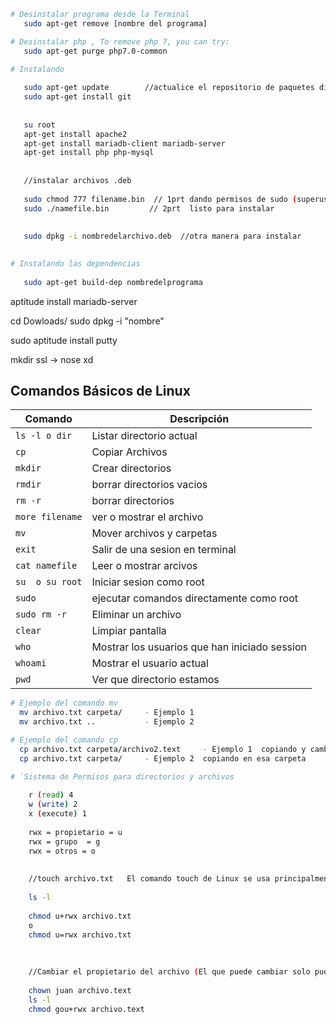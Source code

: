 ```sh
# Desinstalar programa desde la Terminal
   sudo apt-get remove [nombre del programa] 
```

```sh
# Desinstalar php , To remove php 7, you can try:
   sudo apt-get purge php7.0-common
```
```sh
# Instalando
    
   sudo apt-get update        //actualice el repositorio de paquetes disponibles para instalar.
   sudo apt-get install git
    
    
   su root
   apt-get install apache2
   apt-get install mariadb-client mariadb-server
   apt-get install php php-mysql
   
   
   //instalar archivos .deb
   
   sudo chmod 777 filename.bin  // 1prt dando permisos de sudo (superusuario para instalar 
   sudo ./namefile.bin         // 2prt  listo para instalar    
   
   
   sudo dpkg -i nombredelarchivo.deb  //otra manera para instalar
   
```

```sh
# Instalando las dependencias
    
   sudo apt-get build-dep nombredelprograma
```

aptitude install mariadb-server

cd Dowloads/
sudo dpkg -i "nombre"

sudo aptitude install putty


mkdir ssl -> nose xd




## Comandos Básicos de Linux


| Comando | Descripción |
| - | - |
`ls -l o dir `  | Listar directorio actual
`cp`            | Copiar Archivos
`mkdir`         | Crear directorios
`rmdir`         | borrar directorios vacios
`rm -r`         | borrar directorios 
`more filename`  | ver o mostrar el archivo
`mv `           | Mover archivos y carpetas
`exit `         | Salir de una sesion en terminal
`cat namefile`  | Leer o mostrar arcivos
`su  o su root` | Iniciar sesion como root
`sudo`          | ejecutar comandos directamente como root
`sudo rm -r`    | Eliminar un archivo
`clear`         | Limpiar pantalla
`who`           | Mostrar los usuarios que han iniciado session
`whoami`        | Mostrar el usuario actual
`pwd`           | Ver que directorio estamos


```sh
# Ejemplo del comando mv
  mv archivo.txt carpeta/     - Ejemplo 1
  mv archivo.txt ..           - Ejemplo 2
```


```sh
# Ejemplo del comando cp
  cp archivo.txt carpeta/archivo2.text     - Ejemplo 1  copiando y cambiando de nombre  en esa carpeta
  cp archivo.txt carpeta/     - Ejemplo 2  copiando en esa carpeta
```


```sh
# `Sistema de Permisos para directorios y archivos
    
    r (read) 4
    w (write) 2
    x (execute) 1
    
    rwx = propietario = u
    rwx = grupo  = g
    rwx = otros = o
    
    
    //touch archivo.txt   El comando touch de Linux se usa principalmente para crear archivos vacíos 
    
    ls -l
    
    chmod u+rwx archivo.txt
    o 
    chmod u=rwx archivo.txt
    
    
    
    //Cambiar el propietario del archivo (El que puede cambiar solo puede hacer el root)
    
    chown juan archivo.text
    ls -l
    chmod gou+rwx archivo.text
    
    
```
